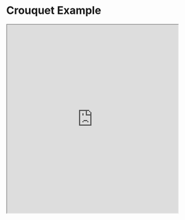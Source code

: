<link rel="stylesheet" type="text/css" href="https://lively-kernel.org/lively4/swd21-croquet/demos/swd21/croquet/style.css" data-href="https://lively-kernel.org/lively4/swd21-croquet/demos/swd21/croquet/style.css">

<h1>Crouquet Example</h1>

<iframe id="croquetFrame" src="https://lively-kernel.org/lively4/swd21-croquet/demos/swd21/croquet/old-dice/bump-dice/bumpDiceFrame.html" style="height:500px;width:90%" name="iframe_a"></iframe>